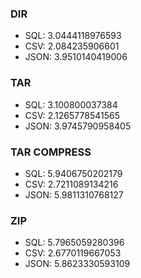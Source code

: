 ### DIR
- SQL: 3.0444118976593
- CSV: 2.084235906601
- JSON: 3.9510140419006
### TAR
- SQL: 3.100800037384
- CSV: 2.1265778541565
- JSON: 3.9745790958405
### TAR COMPRESS
- SQL: 5.9406750202179
- CSV: 2.7211089134216
- JSON: 5.9811310768127
### ZIP
- SQL: 5.7965059280396
- CSV: 2.6770119667053
- JSON: 5.8623330593109
